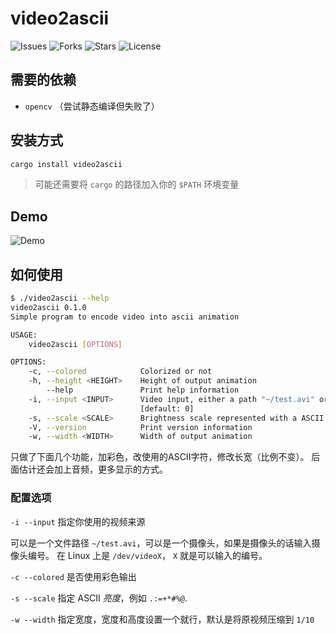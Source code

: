 # video2ascii

![Issues](https://img.shields.io/github/issues/jwnhy/video2ascii)
![Forks](https://img.shields.io/github/forks/jwnhy/video2ascii)
![Stars](https://img.shields.io/github/stars/jwnhy/video2ascii)
![License](https://img.shields.io/github/license/jwnhy/video2ascii)

## 需要的依赖

- `opencv` （尝试静态编译但失败了）

## 安装方式

```bash
cargo install video2ascii
```

> 可能还需要将 `cargo` 的路径加入你的 `$PATH` 环境变量

## Demo

![Demo](https://github.com/jwnhy/video2ascii/raw/main/demo.apng)

## 如何使用

```bash
$ ./video2ascii --help
video2ascii 0.1.0
Simple program to encode video into ascii animation

USAGE:
    video2ascii [OPTIONS]

OPTIONS:
    -c, --colored            Colorized or not
    -h, --height <HEIGHT>    Height of output animation
        --help               Print help information
    -i, --input <INPUT>      Video input, either a path "~/test.avi" or a camera id "0/1/..."
                             [default: 0]
    -s, --scale <SCALE>      Brightness scale represented with a ASCII string [default: " .:=+*#%@"]
    -V, --version            Print version information
    -w, --width <WIDTH>      Width of output animation
```

只做了下面几个功能，加彩色，改使用的ASCII字符，修改长宽（比例不变）。
后面估计还会加上音频，更多显示的方式。

### 配置选项

`-i --input` 指定你使用的视频来源

可以是一个文件路径 `~/test.avi`，可以是一个摄像头，如果是摄像头的话输入摄像头编号。
在 Linux 上是 `/dev/videoX`， `X` 就是可以输入的编号。

`-c --colored` 是否使用彩色输出

`-s --scale` 指定 ASCII *亮度*，例如 `.:=+*#%@`.

`-w --width`  指定宽度，宽度和高度设置一个就行，默认是将原视频压缩到 `1/10`
